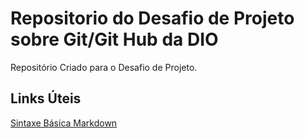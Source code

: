 # Repositorio do Desafio de Projeto sobre Git/Git Hub da DIO
Repositório Criado para o Desafio de Projeto.

## Links Úteis

[Sintaxe Básica Markdown](https://www.markdownguide.org/getting-started/)
